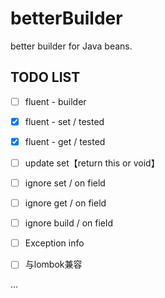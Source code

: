 # betterBuilder

better builder for Java beans.

## TODO LIST

- [ ] fluent - builder

- [x] fluent - set / tested

- [x] fluent - get / tested

- [ ] update set【return this or void】

- [ ] ignore set / on field

- [ ] ignore get / on field

- [ ] ignore build / on field

- [ ] Exception info

- [ ] 与lombok兼容

...
